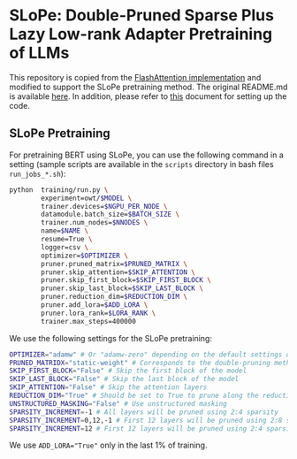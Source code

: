 # SLoPe: Double-Pruned Sparse Plus Lazy Low-rank Adapter Pretraining of LLMs

This repository is copied from the [FlashAttention implementation](https://github.com/Dao-AILab/flash-attention) 
and modified to support the SLoPe pretraining method. The original README.md
is available [here](FLASH_ATTENTION_README.md).
In addition, please refer to [this](training/README.md) document for setting up the code.

## SLoPe Pretraining
For pretraining BERT using SLoPe, you can use the following command in a 
setting (sample scripts are available in the `scripts` directory in bash
files `run_jobs_*.sh`):

```bash
python  training/run.py \
        experiment=owt/$MODEL \
        trainer.devices=$NGPU_PER_NODE \ 
        datamodule.batch_size=$BATCH_SIZE \
        trainer.num_nodes=$NNODES \
        name=$NAME \
        resume=True \
        logger=csv \
        optimizer=$OPTIMIZER \
        pruner.pruned_matrix=$PRUNED_MATRIX \
        pruner.skip_attention=$SKIP_ATTENTION \ 
        pruner.skip_first_block=$SKIP_FIRST_BLOCK \ 
        pruner.skip_last_block=$SKIP_LAST_BLOCK \
        pruner.reduction_dim=$REDUCTION_DIM \
        pruner.add_lora=$ADD_LORA \
        pruner.lora_rank=$LORA_RANK \
        trainer.max_steps=400000
```

We use the following settings for the SLoPe pretraining:

```bash
OPTIMIZER="adamw" # Or "adamw-zero" depending on the default settings of the model
PRUNED_MATRIDX="static-weight" # Corresponds to the double-pruning method
SKIP_FIRST_BLOCK="False" # Skip the first block of the model
SKIP_LAST_BLOCK="False" # Skip the last block of the model
SKIP_ATTENTION="False" # Skip the attention layers
REDUCTION_DIM="True" # Should be set to True to prune along the reduction dimension to use 2:4 backends
UNSTRUCTURED_MASKING="False" # Use unstructured masking
SPARSITY_INCREMENT=-1 # All layers will be pruned using 2:4 sparsity
SPARSITY_INCREMENT=0,12,-1 # First 12 layers will be pruned using 2:8 sparsity, the rest will be pruned using 2:4 sparsity
SPARSITY_INCREMENT=12 # First 12 layers will be pruned using 2:4 sparsity, the rest will be pruned using 2:8 sparsity
```

We use `ADD_LORA="True"` only in the last 1% of training.